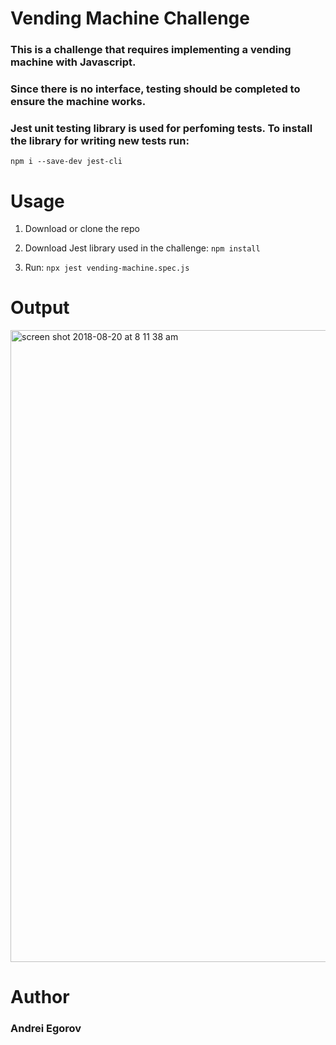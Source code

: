 # Vending Machine Challenge

### This is a challenge that requires implementing a vending machine with Javascript.

### Since there is no interface, testing should be completed to ensure the machine works.

### Jest unit testing library is used for perfoming tests. To install the library for writing new tests run:
`npm i --save-dev jest-cli`


# Usage
1. Download or clone the repo

1. Download Jest library used in the challenge: `npm install`

1. Run:  `npx jest vending-machine.spec.js`

# Output

<img width="1011" alt="screen shot 2018-08-20 at 8 11 38 am" src="https://user-images.githubusercontent.com/36652784/44349016-e7513d00-a450-11e8-87c6-2fed0ff1f1af.png">


# Author
### Andrei Egorov
